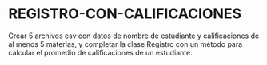 # REGISTRO-CON-CALIFICACIONES
Crear 5 archivos csv con datos de nombre de estudiante y calificaciones de al menos 5 materias, y completar la clase Registro con un método para calcular el promedio de calificaciones de un estudiante.
